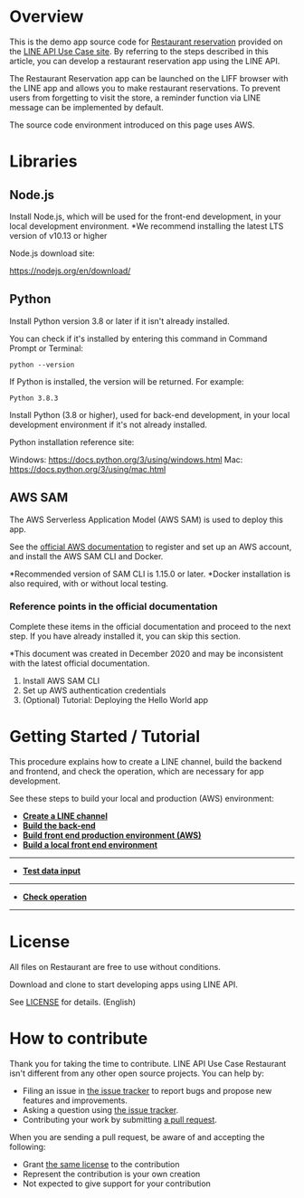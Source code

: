 # Overview

This is the demo app source code for [Restaurant reservation](https://lineapiusecase.com/en/usecase/reservation.html) provided on the [LINE API Use Case site](https://lineapiusecase.com/en/top.html). By referring to the steps described in this article, you can develop a restaurant reservation app using the LINE API.

The Restaurant Reservation app can be launched on the LIFF browser with the LINE app and allows you to make restaurant reservations. To prevent users from forgetting to visit the store, a reminder function via LINE message can be implemented by default.

The source code environment introduced on this page uses AWS.

# Libraries

## Node.js

Install Node.js, which will be used for the front-end development, in your local development environment.
*We recommend installing the latest LTS version of v10.13 or higher

Node.js download site:

https://nodejs.org/en/download/

## Python

Install Python version 3.8 or later if it isn't already installed.

You can check if it's installed by entering this command in Command Prompt or Terminal:

```
python --version
```

If Python is installed, the version will be returned. For example:

```
Python 3.8.3
```

Install Python (3.8 or higher), used for back-end development, in your local development environment if it's not already installed.

Python installation reference site:

Windows: https://docs.python.org/3/using/windows.html
Mac: https://docs.python.org/3/using/mac.html

## AWS SAM

The AWS Serverless Application Model (AWS SAM) is used to deploy this app.

See the [official AWS documentation](https://docs.aws.amazon.com/serverless-application-model/latest/developerguide/serverless-sam-cli-install.html) to register and set up an AWS account, and install the AWS SAM CLI and Docker.

*Recommended version of SAM CLI is 1.15.0 or later.
*Docker installation is also required, with or without local testing.

### Reference points in the official documentation

Complete these items in the official documentation and proceed to the next step. If you have already installed it, you can skip this section.

*This document was created in December 2020 and may be inconsistent with the latest official documentation.

1. Install AWS SAM CLI
1. Set up AWS authentication credentials
1. (Optional) Tutorial: Deploying the Hello World app

# Getting Started / Tutorial

This procedure explains how to create a LINE channel, build the backend and frontend, and check the operation, which are necessary for app development.

See these steps to build your local and production (AWS) environment:

- **[Create a LINE channel](./docs/liff-channel-create.md)**
- **[Build the back-end](./docs/back-end-construction.md)**
- **[Build front end production environment (AWS)](./docs/front-end-construction.md)**
- **[Build a local front end environment](./docs/front-end-development-environment.md)**
***
- **[Test data input](./docs/test-data-charge.md)**
***
- **[Check operation](./docs/validation.md)**
***

# License

All files on Restaurant are free to use without conditions.

Download and clone to start developing apps using LINE API.

See [LICENSE](LICENSE) for details. (English)

# How to contribute

Thank you for taking the time to contribute. LINE API Use Case Restaurant isn't different from any other open source projects. You can help by:

- Filing an issue in [the issue tracker](https://github.com/line/line-api-use-case-reservation-restaurant/issues) to report bugs and propose new features and improvements.
- Asking a question using [the issue tracker](https://github.com/line/line-api-use-case-reservation-restaurant/issues).
- Contributing your work by submitting [a pull request](https://github.com/line/line-api-use-case-reservation-restaurant/pulls).

When you are sending a pull request, be aware of and accepting the following:

- Grant [the same license](LICENSE) to the contribution
- Represent the contribution is your own creation
- Not expected to give support for your contribution
